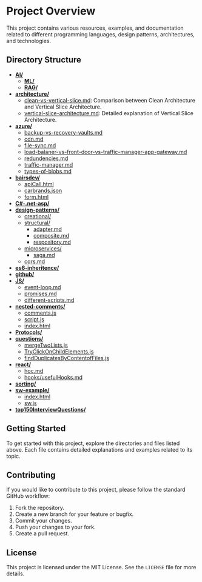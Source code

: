 # Project Overview

This project contains various resources, examples, and documentation related to different programming languages, design patterns, architectures, and technologies.

## Directory Structure

- [**AI/**](AI/)
  - [**ML/**](AI/ML/)
  - [**RAG/**](AI/RAG/)
- [**architecture/**](architecture/)
  - [clean-vs-vertical-slice.md](architecture/clean-vs-vertical-slice.md): Comparison between Clean Architecture and Vertical Slice Architecture.
  - [vertical-slice-architecture.md](architecture/vertical-slice-architecture.md): Detailed explanation of Vertical Slice Architecture.
- [**azure/**](azure/)
  - [backup-vs-recovery-vaults.md](azure/backup-vs-recovery-vaults.md)
  - [cdn.md](azure/cdn.md)
  - [file-sync.md](azure/file-sync.md)
  - [load-balaner-vs-front-door-vs-traffic-manager-app-gateway.md](azure/load-balaner-vs-front-door-vs-traffic-manager-app-gateway.md)
  - [redundencies.md](azure/redundencies.md)
  - [traffic-manager.md](azure/traffic-manager.md)
  - [types-of-blobs.md](azure/types-of-blobs.md)
- [**bairsdev/**](bairsdev/)
  - [apiCall.html](bairsdev/apiCall.html)
  - [carbrands.json](bairsdev/carbrands.json)
  - [form.html](bairsdev/form.html)
- [**C#-.net-asp/**](C#-.net-asp/)
- [**design-patterns/**](design-patterns/)
  - [creational/](design-patterns/creational/)
  - [structural/](design-patterns/structural/)
    - [adapter.md](design-patterns/structural/adapter.md)
    - [composite.md](design-patterns/structural/composite.md)
    - [respository.md](design-patterns/structural/respository.md)
  - [microservices/](design-patterns/microservices/)
    - [saga.md](design-patterns/microservices/saga.md)
  - [cqrs.md](design-patterns/cqrs.md)
- [**es6-inheritence/**](es6-inheritence/)
- [**github/**](github/)
- [**JS/**](JS/)
  - [event-loop.md](JS/event-loop.md)
  - [promises.md](JS/promises.md)
  - [different-scripts.md](JS/different-scripts.md)
- [**nested-comments/**](nested-comments/)
  - [comments.js](nested-comments/comments.js)
  - [script.js](nested-comments/script.js)
  - [index.html](nested-comments/index.html)
- [**Protocols/**](Protocols/)
- [**questions/**](questions/)
  - [mergeTwoLists.js](questions/mergeTwoLists.js)
  - [TryClickOnChildElements.js](questions/TryClickOnChildElements.js)
  - [findDuplicatesByContentofFiles.js](questions/findDuplicatesByContentofFiles.js)
- [**react/**](react/)
  - [hoc.md](react/hoc.md)
  - [hooks/usefulHooks.md](react/hooks/usefulHooks.md)
- [**sorting/**](sorting/)
- [**sw-example/**](sw-example/)
  - [index.html](sw-example/index.html)
  - [sw.js](sw-example/sw.js)
- [**top150InterviewQuestions/**](top150InterviewQuestions/)

## Getting Started

To get started with this project, explore the directories and files listed above. Each file contains detailed explanations and examples related to its topic.

## Contributing

If you would like to contribute to this project, please follow the standard GitHub workflow:
1. Fork the repository.
2. Create a new branch for your feature or bugfix.
3. Commit your changes.
4. Push your changes to your fork.
5. Create a pull request.

## License

This project is licensed under the MIT License. See the `LICENSE` file for more details.